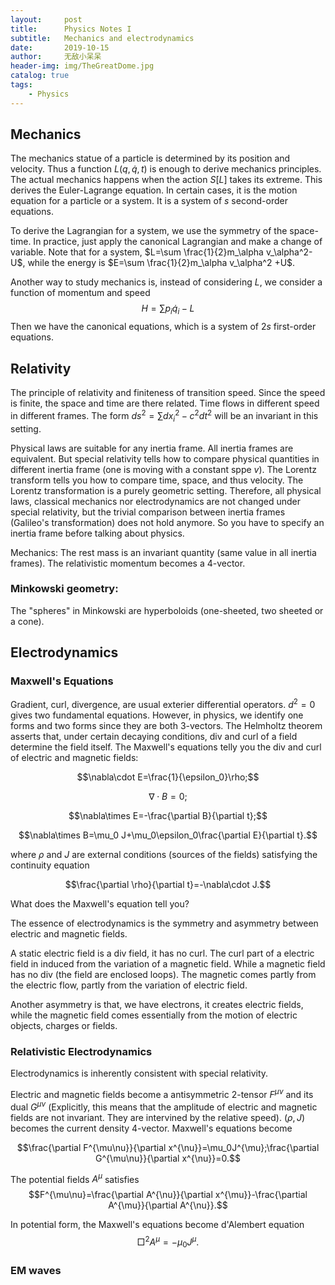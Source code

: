 ```yaml
---
layout:     post
title:      Physics Notes I
subtitle:   Mechanics and electrodynamics
date:       2019-10-15
author:     无敌小呆呆
header-img: img/TheGreatDome.jpg
catalog: true
tags:
    - Physics
---
```




## Mechanics

The mechanics statue of a particle is determined by its position and velocity. Thus a function $L(q,\dot{q},t)$ is enough to derive mechanics principles. The actual mechanics happens when the action $S[L]$ takes its extreme. This derives the Euler-Lagrange equation. In certain cases, it is the motion equation for a particle or a system. It is a system of $s$ second-order equations.

To derive the Lagrangian for a system, we use the symmetry of the space-time. In practice, just apply the canonical Lagrangian and make a change of variable. Note that for a system, $L=\sum \frac{1}{2}m_\alpha v_\alpha^2-U$, while the energy is $E=\sum \frac{1}{2}m_\alpha v_\alpha^2 +U$.

Another way to study mechanics is, instead of considering $L$, we consider a function of momentum and speed
$$H=\sum p_i\dot{q}_i-L$$
Then we have the canonical equations, which is a system of $2s$ first-order equations.

## Relativity

The principle of relativity and finiteness of transition speed. Since the speed is finite, the space and time are there related. Time flows in different speed in different frames. The form $ds^2=\sum dx_i^2-c^2dt^2$ will be an invariant in this setting.


Physical laws are suitable for any inertia frame. All inertia frames are equivalent. But special relativity tells how to compare physical quantities in different inertia frame (one is moving with a constant sppe $v$). The Lorentz transform tells you how to compare time, space, and thus velocity. The Lorentz  transformation is a purely geometric setting. Therefore, all physical laws, classical mechanics nor electrodynamics are not changed under special relativity, but the trivial comparison between inertia frames (Galileo's transformation) does not hold anymore. So you have to specify an inertia frame before talking about physics. 

Mechanics: The rest mass is an invariant quantity (same value in all inertia frames). The relativistic momentum becomes a 4-vector. 

### Minkowski geometry:

The "spheres" in Minkowski are hyperboloids (one-sheeted, two sheeted or a cone). 


## Electrodynamics
### Maxwell's Equations

Gradient, curl, divergence, are usual exterier differential operators. $d^2=0$ gives two fundamental equations. However, in physics, we identify one forms and two forms since they are both $3$-vectors. The Helmholtz theorem asserts that, under certain decaying conditions, div and curl of a field determine the field itself. The Maxwell's equations telly you the div and curl of electric and magnetic fields:

$$\nabla\cdot E=\frac{1}{\epsilon_0}\rho;$$

$$\nabla \cdot B=0;$$


$$\nabla\times E=-\frac{\partial B}{\partial t};$$

$$\nabla\times B=\mu_0 J+\mu_0\epsilon_0\frac{\partial E}{\partial t}.$$

where $\rho$ and $J$ are external conditions (sources  of the fields) satisfying the continuity equation

$$\frac{\partial \rho}{\partial t}=-\nabla\cdot J.$$

What does the Maxwell's equation tell you?

The essence of electrodynamics is the symmetry and asymmetry between electric and magnetic fields.

A static electric field is a div field, it has no curl. The curl part of a electric field in induced from the variation of a magnetic field. While a magnetic field has no div (the field are enclosed loops). The magnetic comes partly from the electric flow, partly from the variation of electric field.

Another asymmetry is that, we have electrons, it creates electric fields, while the magnetic field comes essentially from the motion of electric objects, charges or fields.

### Relativistic Electrodynamics

Electrodynamics is inherently consistent with special relativity.
 
Electric and magnetic fields become a antisymmetric $2$-tensor $F^{\mu\nu}$ and its dual $G^{\mu\nu}$ (Explicitly, this means that the amplitude of electric and magnetic fields are not invariant. They are intervined by the relative speed). $(\rho,J)$ becomes the current density $4$-vector. Maxwell's equations become

$$\frac{\partial F^{\mu\nu}}{\partial x^{\nu}}=\mu_0J^{\mu};\frac{\partial G^{\mu\nu}}{\partial x^{\nu}}=0.$$

The potential fields $A^{\mu}$ satisfies
$$F^{\mu\nu}=\frac{\partial A^{\nu}}{\partial x^{\mu}}-\frac{\partial A^{\mu}}{\partial A^{\nu}}.$$

In potential form, the Maxwell's equations become d'Alembert equation
$$\Box^2A^{\mu}=-\mu_0J^{\mu}.$$
### EM waves



